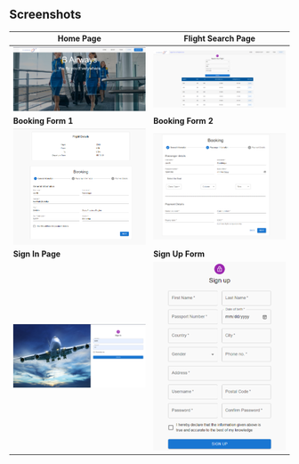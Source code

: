 ## Screenshots

| **Home Page**                                            | **Flight Search Page**                                             |
| -------------------------------------------------------- | -------------------------------------------------------            |
| ![Home Page](./Homepage.png)                             | ![Flight Search Page](./Search_Flight.png)                         |
| **Booking Form 1**                                       | **Booking Form 2**                                                 |
| ![Booking Page](./Booking_page_1.png)                    | ![Booking Page](./Booking_page_2.png)                              |
| **Sign In Page**                                         |**Sign Up Form**                                                    |
| ![Sign In Page](./SignIn_page.png)                       |   ![Sign Up Form](./SignUp_Form.png)                               | 

